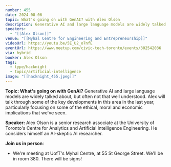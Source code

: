```yaml
---
number: 455
date: 2024-08-06
topic: What's going on with GenAI? with Alex Olson
description: Generative AI and large language models are widely talked about, but often not that well understood. Alex will talk through some of the key developments in this area in the last year, particularly focusing on some of the ethical, moral and economic implications that we've seen.
speakers:
  - "[[Alex Olson]]"
venue: "[[Myhal Centre for Engineering and Entrepreneurship]]"
videoUrl: https://youtu.be/5E_U2_o7nfE
eventUrl: https://www.meetup.com/civic-tech-toronto/events/302542036
via: hybrid
booker: Alex Olson
tags:
  - type/hacknight
  - topic/artificial-intelligence
image: "[[hacknight_455.jpeg]]"
---
```


**Topic: What's going on with GenAI?**
Generative AI and large language models are widely talked about, but often not that well understood. Alex will talk through some of the key developments in this area in the last year, particularly focusing on some of the ethical, moral and economic implications that we've seen.

**Speaker:** Alex Olson is a senior research associate at the University of Toronto's Centre for Analytics and Artificial Intelligence Engineering. He considers himself an AI-skeptic AI researcher.

**Join us in person**:

* We're meeting at UofT's Myhal Centre, at 55 St George Street. We'll be in room 380. There will be signs!
